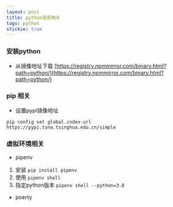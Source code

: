 ```yaml
---
layout: post
title: python语言相关
tags: python
stickie: true
---
```



### 安装python

* 从镜像地址下载 [https://registry.npmmirror.com/binary.html?path=python/](https://registry.npmmirror.com/binary.html?path=python/)


### pip 相关

* 设置pypi镜像地址

`pip config set global.index-url https://pypi.tuna.tsinghua.edu.cn/simple`

### 虚拟环境相关

* pipenv
1. 安装 `pip install pipenv`
2. 使用 `pipenv shell`
3. 指定python版本 `pipenv shell --python=3.8`

* poerty
